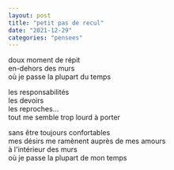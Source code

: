 ```yaml
---
layout: post
title: "petit pas de recul"
date: "2021-12-29"
categories: "pensees"
---
```


doux moment de répit  
en-dehors des murs  
où je passe la plupart du temps

les responsabilités  
les devoirs  
les reproches...  
tout me semble trop lourd à porter

sans être toujours confortables  
mes désirs me ramènent auprès de mes amours  
à l'intérieur des murs  
où je passe la plupart de mon temps
